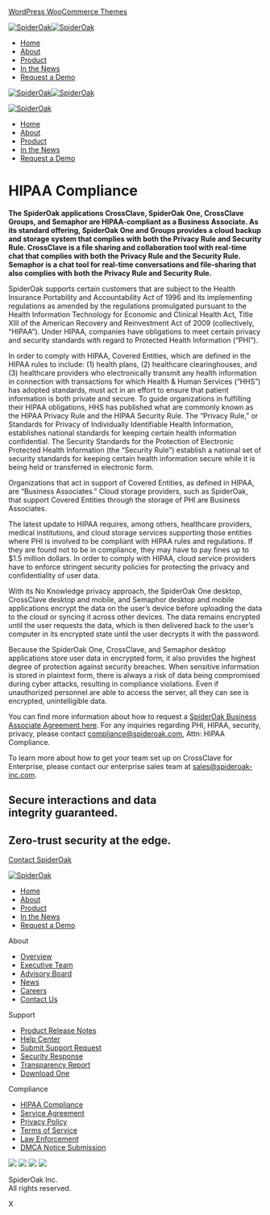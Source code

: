 [WordPress WooCommerce Themes](https://www.8theme.com/woocommerce-themes/)

[![SpiderOak](https://spideroak.com/wp-content/uploads/2024/09/SpiderOak-Logo-v202409-white.png)![SpiderOak](https://spideroak.com/wp-content/uploads/2024/09/SpiderOak-Logo-v202409-white.png)](https://spideroak.com/)

* [Home](https://spideroak.com/)
* [About](https://spideroak.com/about/)
* [Product](https://spideroak.com/product/)
* [In the News](https://spideroak.com/news)
* [Request a Demo](https://spideroak.com/request-a-demo/)

[![SpiderOak](https://spideroak.com/wp-content/uploads/2024/09/SpiderOak-Logo-v202409-white.png)![SpiderOak](https://spideroak.com/wp-content/uploads/2024/09/SpiderOak-Logo-v202409-white.png)](https://spideroak.com/)

[![SpiderOak](https://spideroak.com/wp-content/uploads/2024/09/SpiderOak-Logo-v202409-white.png)](https://spideroak.com/)

* [Home](https://spideroak.com/)
* [About](https://spideroak.com/about/)
* [Product](https://spideroak.com/product/)
* [In the News](https://spideroak.com/news)
* [Request a Demo](https://spideroak.com/request-a-demo/)

HIPAA Compliance
================

**The SpiderOak applications CrossClave, SpiderOak One, CrossClave Groups, and Semaphor are HIPAA-compliant as a Business Associate. As its standard offering, SpiderOak One and Groups provides a cloud backup and storage system that complies with both the Privacy Rule and Security Rule. CrossClave is a file sharing and collaboration tool with real-time chat that complies with both the Privacy Rule and the Security Rule. Semaphor is a chat tool for real-time conversations and file-sharing that also complies with both the Privacy Rule and Security Rule.**

SpiderOak supports certain customers that are subject to the Health Insurance Portability and Accountability Act of 1996 and its implementing regulations as amended by the regulations promulgated pursuant to the Health Information Technology for Economic and Clinical Health Act, Title XIII of the American Recovery and Reinvestment Act of 2009 (collectively, “HIPAA”). Under HIPAA, companies have obligations to meet certain privacy and security standards with regard to Protected Health Information (“PHI”).

In order to comply with HIPAA, Covered Entities, which are defined in the HIPAA rules to include: (1) health plans, (2) healthcare clearinghouses, and (3) healthcare providers who electronically transmit any health information in connection with transactions for which Health & Human Services (“HHS”) has adopted standards, must act in an effort to ensure that patient information is both private and secure. To guide organizations in fulfilling their HIPAA obligations, HHS has published what are commonly known as the HIPAA Privacy Rule and the HIPAA Security Rule. The “Privacy Rule,” or Standards for Privacy of Individually Identifiable Health Information, establishes national standards for keeping certain health information confidential. The Security Standards for the Protection of Electronic Protected Health Information (the “Security Rule”) establish a national set of security standards for keeping certain health information secure while it is being held or transferred in electronic form.

Organizations that act in support of Covered Entities, as defined in HIPAA, are “Business Associates.” Cloud storage providers, such as SpiderOak, that support Covered Entities through the storage of PHI are Business Associates.

The latest update to HIPAA requires, among others, healthcare providers, medical institutions, and cloud storage services supporting those entities where PHI is involved to be compliant with HIPAA rules and regulations. If they are found not to be in compliance, they may have to pay fines up to $1.5 million dollars. In order to comply with HIPAA, cloud service providers have to enforce stringent security policies for protecting the privacy and confidentiality of user data.

With its No Knowledge privacy approach, the SpiderOak One desktop, CrossClave desktop and mobile, and Semaphor desktop and mobile applications encrypt the data on the user’s device before uploading the data to the cloud or syncing it across other devices. The data remains encrypted until the user requests the data, which is then delivered back to the user’s computer in its encrypted state until the user decrypts it with the password.

Because the SpiderOak One, CrossClave, and Semaphor desktop applications store user data in encrypted form, it also provides the highest degree of protection against security breaches. When sensitive information is stored in plaintext form, there is always a risk of data being compromised during cyber attacks, resulting in compliance violations. Even if unauthorized personnel are able to access the server, all they can see is encrypted, unintelligible data.

You can find more information about how to request a [SpiderOak Business Associate Agreement here](https://spideroak.support/hc/en-us/articles/360057688992-Business-Associate-Agreement-BAA-). For any inquiries regarding PHI, HIPAA, security, privacy, please contact [compliance@spideroak.com](mailto:compliance@spideroak.com?Subject:Attn:%20HIPAA%20Compliance), Attn: HIPAA Compliance.

To learn more about how to get your team set up on CrossClave for Enterprise, please contact our enterprise sales team at [sales@spideroak-inc.com](mailto:sales@spideroak-inc.com).

Secure interactions and data  
integrity guaranteed.
----------------------------------------------------

Zero-trust security at the edge.
--------------------------------

[Contact SpiderOak](https://spideroak.com/contact-us)

[![SpiderOak](https://spideroak.com/wp-content/uploads/2024/09/SpiderOak-Logo-v202409-white-10x2.png)](https://spideroak.com/)

* [Home](https://spideroak.com/)
* [About](https://spideroak.com/about/)
* [Product](https://spideroak.com/product/)
* [In the News](https://spideroak.com/news)
* [Request a Demo](https://spideroak.com/request-a-demo/)

About

* [Overview](https://spideroak.com/about/)
* [Executive Team](https://spideroak.com/about#team)
* [Advisory Board](https://spideroak.com/about#advisoryboard)
* [News](https://spideroak.com/news/)
* [Careers](https://boards.greenhouse.io/spideroak)
* [Contact Us](https://spideroak.com/contact-us/)

Support

* [Product Release Notes](https://spideroak.com/release-notes/)
* [Help Center](https://spideroak.support/hc/en-us)
* [Submit Support Request](https://spideroak.support/hc/en-us/requests/new)
* [Security Response](https://spideroak.com/security-response/)
* [Transparency Report](https://spideroak.com/transparency/)
* [Download One](https://crossclave.com/opendownload/)

Compliance

* [HIPAA Compliance](https://spideroak.com/hipaa/)
* [Service Agreement](https://spideroak.com/service-agreement/)
* [Privacy Policy](https://spideroak.com/privacy-policy/)
* [Terms of Service](https://spideroak.com/terms-of-service/)
* [Law Enforcement](https://spideroak.com/law-enforcement/)
* [DMCA Notice Submission](https://spideroak.com/dmca-takedown-notice-submission/)

[![](https://spideroak.com/wp-content/uploads/2024/09/linkedin.png)](https://www.linkedin.com/company/spideroak-mission-systems/) [![](https://spideroak.com/wp-content/uploads/2024/09/x.png)](https://twitter.com/spideroak) [![](https://spideroak.com/wp-content/uploads/2024/09/facebook.png)](https://www.facebook.com/SpiderOak/) [![](https://spideroak.com/wp-content/uploads/2024/09/vimeo.png)](https://vimeo.com/spideroak)

SpiderOak Inc.  
All rights reserved.

X
